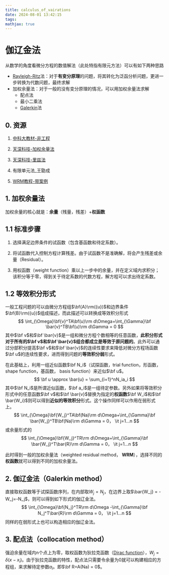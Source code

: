 ```yaml
---
title: calculus_of_vairations
date: 2024-08-01 13:42:15
tags:
mathjax: true
---
```


# 伽辽金法

从数学的角度看微分方程的数值解法（此处特指有限元方法）可以有如下两种思路

- [Rayleigh-Ritz](https://en.wikipedia.org/wiki/Rayleigh%E2%80%93Ritz_method)法：对于**有变分原理**的问题，将其转化为泛函分析问题，更进一步转换为代数问题，最终求解
- 加权余量法：对于一般的没有变分原理的情况，可以用加权余量法求解
  - 配点法
  - 最小二乘法
  - [Galerkin](https://en.wikipedia.org/wiki/Galerkin_method)法

## 0. 资源

1. [中科大教材-非工程](http://staff.ustc.edu.cn/~humaobin/course/cht/ppt/10.2.pdf)

2. [天深科技-加权余量法](https://www.teesim.com/Theory/FEM06/FEM06.html)
3. [天深科技-里兹法](https://www.teesim.com/Theory/FEM04/FEM04.html)
4. 有限单元法_王勖成
5. [WRM教程-带案例](https://www.iist.ac.in/sites/default/files/people/IN08026/WRM.pdf)

## 1. 加权余量法

加权余量的核心就是：**余量**（残量，残差）+**权函数**

## 1.1 标准步骤

1. 选择满足边界条件的试函数（包含基函数和待定系数）。

2. 将试函数代入控制方程计算残差。由于试函数不是准确解，将会产生残差或余量（Residual）。

3. 用权函数（weight function）乘以上一步中的余量，并在定义域内求积分；该积分等于零，得到关于待定系数的代数方程，解方程可以求出待定系数。

## 1.2 等效积分形式

一般工程问题的可以由微分方程组$\bf{A}\rm({u})$和边界条件$\bf{B}\rm({u})$组成描述，而此描述可以转换成等效积分形式
$$
\int_{\Omega}\bf{v}^TA\bf(u)\rm d\Omega+\int_{\Gamma}\bf \bar{v}^TB\bf(u)\rm d\Gamma = 0
$$
其中$\bf v$和$\bf \bar{v}$是一组和微分方程个数相等的任意函数，**此积分形式对于所有的$\bf v$和$\bf \bar{v}$组合都成立是等效于原问题的**。此外可以通过分部积分提高$\bf v$和$\bf \bar{v}$的连续性要求来降低对微分方程场函数$\bf u$的连续性要求，进而得到问题的**等效积分弱**形式。

在此基础上，利用一组近似函数$\bf N_i$（试探函数，trial function，形函数，shape function，基函数， basis function）来近似$\bf u$。
$$
\bf u \approx \bar{u} = \sum_{i=1}^nN_ia_i 
$$
其中$\bf N_i$是所谓近似函数，$\bf a_i$是一组待定参数。另外如果将等效积分形式中的任意函数$\bf v$和$\bf \bar{v}$替换为指定的**权函数**$\bf W_i$和$\bf \bar{W_i}$则可以得到**近似的等效积分**形式。这个操作同样可以作用在弱形式上。
$$
\int_{\Omega}\bf{W_j}^TA\bf(Na)\rm d\Omega+\int_{\Gamma}\bf \bar{W_j}^TB\bf(Na)\rm d\Gamma = 0， \it j=1...n
$$
或余量形式的
$$
\int_{\Omega}\bf{W_j}^TR\rm d\Omega+\int_{\Gamma}\bf \bar{W_j}^T\bar{R}\rm d\Gamma = 0， \it j=1...n
$$


此时得到一般的加权余量法（weighted residual method， **WRM**），选择不同的**权函数**就可以得到不同的加权余量法。

## 2. 伽辽金法（Galerkin method）

直接取权函数等于试探函数序列，在内部取$W_j = N_j$，在边界上取$\bar{W_j} = -W_j=-N_j$，则可以得到如下形式的伽辽金法。
$$
\int_{\Omega}\bf{N_j}^TR\rm d\Omega -\int_{\Gamma}\bf N_j^T\bar{R}\rm d\Gamma = 0， \it j=1...n
$$
同样的在弱形式上也可以构造相应的伽辽金法。

## 3. 配点法（collocation method）

强迫余量在域内n个点上为零，取权函数为狄拉克函数（[Dirac function](https://en.wikipedia.org/wiki/Dirac_delta_function)），$W_j = \delta(x - x_i)$。由于狄拉克函数的特性，配点法只需要令余量为0就可以构建相应的方程组，来求解待定参数$a_i$。即$\bf R=A(Na) = 0$。

